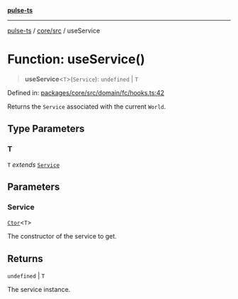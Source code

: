 [**pulse-ts**](../../../README.md)

***

[pulse-ts](../../../README.md) / [core/src](../README.md) / useService

# Function: useService()

> **useService**\<`T`\>(`Service`): `undefined` \| `T`

Defined in: [packages/core/src/domain/fc/hooks.ts:42](https://github.com/jlehett/pulse-ts/blob/d786433c7cb88fe7c30a7029f46dff58815931cc/packages/core/src/domain/fc/hooks.ts#L42)

Returns the `Service` associated with the current `World`.

## Type Parameters

### T

`T` *extends* [`Service`](../classes/Service.md)

## Parameters

### Service

[`Ctor`](../type-aliases/Ctor.md)\<`T`\>

The constructor of the service to get.

## Returns

`undefined` \| `T`

The service instance.
